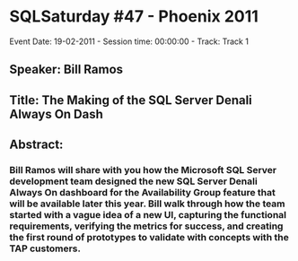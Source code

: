 # SQLSaturday #47 - Phoenix 2011
Event Date: 19-02-2011 - Session time: 00:00:00 - Track: Track 1
## Speaker: Bill Ramos
## Title: The Making of the SQL Server Denali Always On Dash
## Abstract:
### Bill Ramos will share with you how the Microsoft SQL Server development team designed the new SQL Server Denali Always On dashboard for the Availability Group feature that will be available later this year. Bill walk through how the team started with a vague idea of a new UI, capturing the functional requirements, verifying the metrics for success, and creating the first round of prototypes to validate with concepts with the TAP customers.
